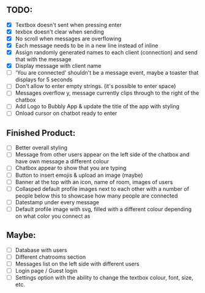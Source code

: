 ## TODO:
- [x] Textbox doesn't sent when pressing enter
- [x] texbox doesn't clear when sending
- [x] No scroll when messages are overflowing
- [x] Each message needs to be in a new line instead of inline
- [x] Assign randomly generated names to each client (connection) and send that with the message
- [x] Display message with client name
- [ ] 'You are connected' shouldn't be a message event, maybe a toaster that displays for 5 seconds
- [ ] Don't allow to enter empty strings. (it's possible to enter space)
- [ ] Messages overflow y, message currently clips through to the right of the chatbox
- [ ] Add Logo to Bubbly App & update the title of the app with styling
- [ ] Onload cursor on chatbot ready to enter
## Finished Product:
- [ ] Better overall styling
- [ ] Message from other users appear on the left side of the chatbox and have own message a different colour
- [ ] Chatbox appear to show that you are typing
- [ ] Button to insert emojis & upload an image (maybe)
- [ ] Banner at the top with an icon, name of room, images of users
- [ ] Collasped default profile images next to each other with a number of people below this to showcase how many people are connected
- [ ] Datestamp under every message
- [ ] Default profile image with svg, filled with a different colour depending on what color you connect as
## Maybe:
- [ ] Database with users
- [ ] Different chatrooms section
- [ ] Messages list on the left side with different users
- [ ] Login page / Guest login
- [ ] Settings option with the ability to change the textbox colour, font, size, etc.